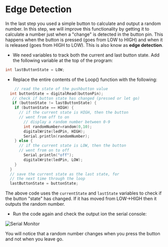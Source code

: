 # Edge Detection

In the last step you used a simple button to calculate and output a random number. 
In this step, we will improve this functionality by getting it to calculate a number just when a "change" is detected in the button pin. This happens when the button is pressed (goes from LOW to HIGH) and when it is released (goes from HIGH to LOW). This is also know as **edge detection**.

+ We need variables to track both the current and last button state. Add the following variable at the top of the program:

~~~c
int lastButtonState = LOW;
~~~

+ Replace the entire contents of the Loop() function with the following:

~~~c
    // read the state of the pushbutton value
  int buttonState = digitalRead(buttonPin);
   // check if button state has changed (pressed or let go)
   if (buttonState != lastButtonState) {
    if (buttonState == HIGH) {
      // if the current state is HIGH, then the button
      // went from off to on
        // display a random number between 0-9
    	int randomNumber=random(0,10);
    	digitalWrite(ledPin, HIGH);
    	Serial.println(randomNumber);
    } else {
      // if the current state is LOW, then the button
      // went from on to off
      	Serial.println("off");
      	digitalWrite(ledPin, LOW);
    }
  }
  // save the current state as the last state, for
  // the next time through the loop
  lastButtonState = buttonState;

~~~

The above code uses the ``currentState`` and ``lastState`` variables to check if the button "state" has changed. If it has moved from LOW->HIGH then it outputs the random number.

+ Run the code again and check the output ion the serial console:

![Serial Monitor](C:\Users\Frank\Desktop\repos\2023\project-2\topic03\sevenseglab\img\12.png)

You will notice that a random number changes when you press the button and not when you leave go.

